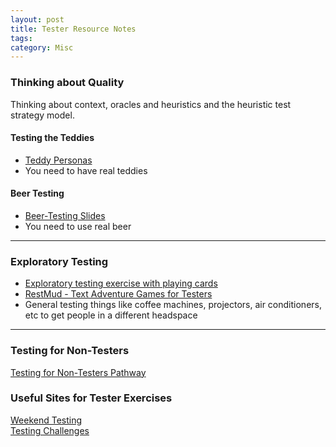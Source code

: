 ```yaml
---
layout: post
title: Tester Resource Notes
tags: 
category: Misc
---
```


### Thinking about Quality

Thinking about context, oracles and heuristics and the heuristic test strategy model. 

#### Testing the Teddies 

- <a href="{{ site.url }}/assets/documents/Teddy-Tests.zip">Teddy Personas</a>  
- You need to have real teddies 

#### Beer Testing  

- <a href="{{ site.url }}/assets/documents/Beer-Testing.pptx">Beer-Testing Slides</a>  
- You need to use real beer  

--------------------------------------------------------------------------------------------

### Exploratory Testing  

- <a href="{{ site.url }}/assets/documents/exploratory-testing-with-playing-cards.pdf">Exploratory testing exercise with playing cards</a>  
- [RestMud - Text Adventure Games for Testers](http://compendiumdev.co.uk/)  
- General testing things like coffee machines, projectors, air conditioners, etc to get people in a different headspace

--------------------------------------------------------------------------------------------

### Testing for Non-Testers   

[Testing for Non-Testers Pathway](http://katrinatester.blogspot.co.nz/2015/11/testing-for-non-testers-pathway.html)  


### Useful Sites for Tester Exercises

[Weekend Testing](http://weekendtesting.com/)  
[Testing Challenges](http://testing-challenges.org/)  
